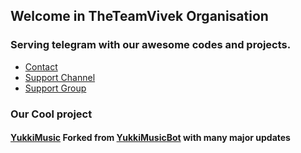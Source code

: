 ## Welcome in TheTeamVivek Organisation

### Serving telegram with our awesome codes and projects.

- [Contact](https://t.me/vivekkumar07089)
- [Support Channel](https://t.me/TheTeamVivek)
- [Support Group](https://t.me/TheTeamVk)

### Our Cool project 

#### [YukkiMusic](https://github.com/Vivekkumar-IN/YukkiMusic) Forked from [YukkiMusicBot](https://github.com/TeamYukki/YukkiMusicBot) with many major updates